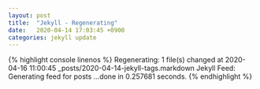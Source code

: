 ```yaml
---
layout: post
title:  "Jekyll - Regenerating"
date:   2020-04-14 17:03:45 +0900
categories: jekyll update
---
```



{% highlight console linenos %}
Regenerating: 1 file(s) changed at 2020-04-16 11:00:45
                    _posts/2020-04-14-jekyll-tags.markdown
       Jekyll Feed: Generating feed for posts
                    ...done in 0.257681 seconds.
{% endhighlight %}

